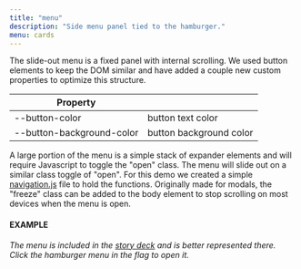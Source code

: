 ```yaml
---
title: "menu"
description: "Side menu panel tied to the hamburger."
menu: cards
---
```


The slide-out menu is a fixed panel with internal scrolling. We used button elements to keep the DOM similar and have added a couple new custom properties to optimize this structure. 

| Property ||
|---|---|
| \--button-color | button text color |
| \--button-background-color | button background color |

A large portion of the menu is a simple stack of expander elements and will require Javascript to toggle the "open" class. The menu will slide out on a similar class toggle of "open". For this demo we created a simple [navigation.js](/js/navigation.js) file to hold the functions. Originally made for modals, the "freeze" class can be added to the body element to stop scrolling on most devices when the menu is open.

#### EXAMPLE

*The menu is included in the [story deck](../decks/story/) and is better represented there.  
Click the hamburger menu in the flag to open it.*
